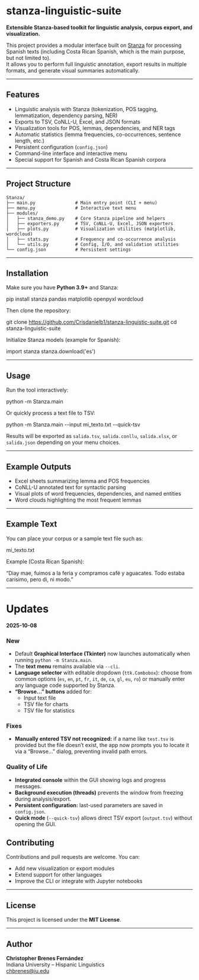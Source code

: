 # stanza-linguistic-suite

**Extensible Stanza-based toolkit for linguistic analysis, corpus export, and visualization.**

This project provides a modular interface built on [Stanza](https://stanfordnlp.github.io/stanza/) for processing Spanish texts (including Costa Rican Spanish, which is the main purpose, but not limited to).  
It allows you to perform full linguistic annotation, export results in multiple formats, and generate visual summaries automatically.

---

## Features

- Linguistic analysis with Stanza (tokenization, POS tagging, lemmatization, dependency parsing, NER)
- Exports to TSV, CoNLL-U, Excel, and JSON formats
- Visualization tools for POS, lemmas, dependencies, and NER tags
- Automatic statistics (lemma frequencies, co-occurrences, sentence length, etc.)
- Persistent configuration (`config.json`)
- Command-line interface and interactive menu
- Special support for Spanish and Costa Rican Spanish corpora

---

## Project Structure

```
Stanza/
├── main.py               # Main entry point (CLI + menu)
├── menu.py               # Interactive text menu
├── modules/
│   ├── stanza_demo.py    # Core Stanza pipeline and helpers
│   ├── exporters.py      # TSV, CoNLL-U, Excel, JSON exporters
│   ├── plots.py          # Visualization utilities (matplotlib, wordcloud)
│   ├── stats.py          # Frequency and co-occurrence analysis
│   └── utils.py          # Config, I/O, and validation utilities
└── config.json           # Persistent settings
```

---

## Installation

Make sure you have **Python 3.9+** and Stanza:

pip install stanza pandas matplotlib openpyxl wordcloud

Then clone the repository:

git clone https://github.com/Crisdanielb1/stanza-linguistic-suite.git
cd stanza-linguistic-suite

Initialize Stanza models (example for Spanish):

import stanza
stanza.download('es')

---

## Usage

Run the tool interactively:

python -m Stanza.main

Or quickly process a text file to TSV:

python -m Stanza.main --input mi_texto.txt --quick-tsv

Results will be exported as `salida.tsv`, `salida.conllu`, `salida.xlsx`, or `salida.json` depending on your menu choices.

---

## Example Outputs

- Excel sheets summarizing lemma and POS frequencies  
- CoNLL-U annotated text for syntactic parsing  
- Visual plots of word frequencies, dependencies, and named entities  
- Word clouds highlighting the most frequent lemmas  

---

## Example Text

You can place your corpus or a sample text file such as:

mi_texto.txt

Example (Costa Rican Spanish):

“Diay mae, fuimos a la feria y compramos café y aguacates. Todo estaba carísimo, pero di, ni modo.”

---

# Updates

**2025-10-08**

### New

- Default **Graphical Interface (Tkinter)** now launches automatically when running `python -m Stanza.main`.
- The **text menu** remains available via `--cli`.
- **Language selector** with editable dropdown (`ttk.Combobox`): choose from common options (`es`, `en`, `pt`, `fr`, `it`, `de`, `ca`, `gl`, `eu`, `ro`) or manually enter any language code supported by Stanza.
- **“Browse…” buttons** added for:
  - Input text file
  - TSV file for charts
  - TSV file for statistics

### Fixes

- **Manually entered TSV not recognized:** if a name like `test.tsv` is provided but the file doesn’t exist, the app now prompts you to locate it via a “Browse…” dialog, preventing invalid path errors.

### Quality of Life

- **Integrated console** within the GUI showing logs and progress messages.
- **Background execution (threads)** prevents the window from freezing during analysis/export.
- **Persistent configuration:** last-used parameters are saved in `config.json`.
- **Quick mode** (`--quick-tsv`) allows direct TSV export (`output.tsv`) without opening the GUI.


## Contributing

Contributions and pull requests are welcome. You can:
- Add new visualization or export modules  
- Extend support for other languages  
- Improve the CLI or integrate with Jupyter notebooks  

---

## License

This project is licensed under the **MIT License**.

---

## Author

**Christopher Brenes Fernández**  
Indiana University – Hispanic Linguistics  
chbrenes@iu.edu
